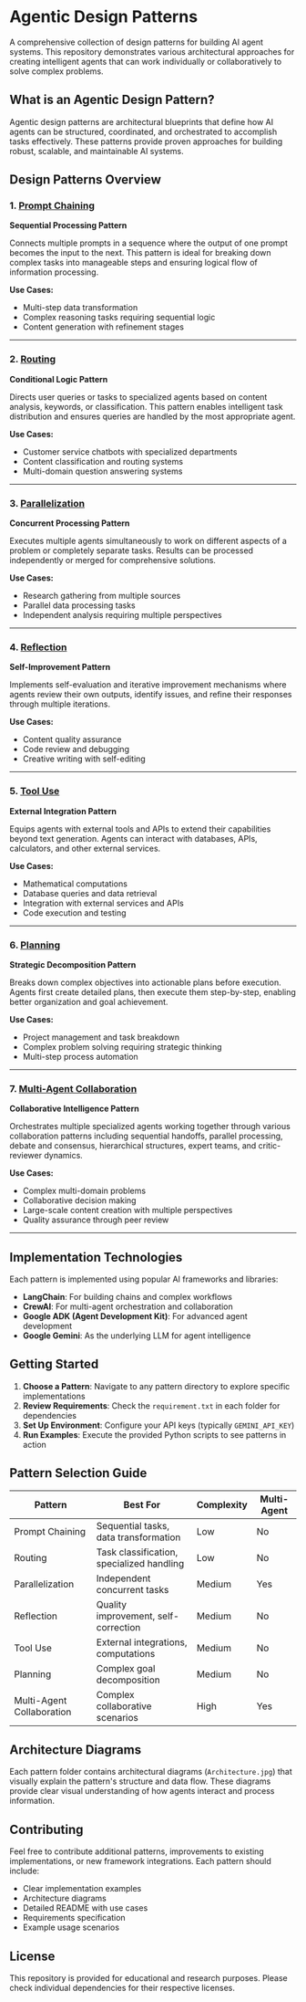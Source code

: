 # Agentic Design Patterns

A comprehensive collection of design patterns for building AI agent systems. This repository demonstrates various architectural approaches for creating intelligent agents that can work individually or collaboratively to solve complex problems.

## What is an Agentic Design Pattern?

Agentic design patterns are architectural blueprints that define how AI agents can be structured, coordinated, and orchestrated to accomplish tasks effectively. These patterns provide proven approaches for building robust, scalable, and maintainable AI systems.

## Design Patterns Overview

### 1. [Prompt Chaining](./01.%20prompt_chaining/)
**Sequential Processing Pattern**

Connects multiple prompts in a sequence where the output of one prompt becomes the input to the next. This pattern is ideal for breaking down complex tasks into manageable steps and ensuring logical flow of information processing.

**Use Cases:**
- Multi-step data transformation
- Complex reasoning tasks requiring sequential logic
- Content generation with refinement stages

---

### 2. [Routing](./02.%20routing/)
**Conditional Logic Pattern**

Directs user queries or tasks to specialized agents based on content analysis, keywords, or classification. This pattern enables intelligent task distribution and ensures queries are handled by the most appropriate agent.

**Use Cases:**
- Customer service chatbots with specialized departments
- Content classification and routing systems
- Multi-domain question answering systems

---

### 3. [Parallelization](./03.%20parallelization/)
**Concurrent Processing Pattern**

Executes multiple agents simultaneously to work on different aspects of a problem or completely separate tasks. Results can be processed independently or merged for comprehensive solutions.

**Use Cases:**
- Research gathering from multiple sources
- Parallel data processing tasks
- Independent analysis requiring multiple perspectives

---

### 4. [Reflection](./04.%20reflection/)
**Self-Improvement Pattern**

Implements self-evaluation and iterative improvement mechanisms where agents review their own outputs, identify issues, and refine their responses through multiple iterations.

**Use Cases:**
- Content quality assurance
- Code review and debugging
- Creative writing with self-editing

---

### 5. [Tool Use](./05.%20tool_use/)
**External Integration Pattern**

Equips agents with external tools and APIs to extend their capabilities beyond text generation. Agents can interact with databases, APIs, calculators, and other external services.

**Use Cases:**
- Mathematical computations
- Database queries and data retrieval
- Integration with external services and APIs
- Code execution and testing

---

### 6. [Planning](./06.%20planning/)
**Strategic Decomposition Pattern**

Breaks down complex objectives into actionable plans before execution. Agents first create detailed plans, then execute them step-by-step, enabling better organization and goal achievement.

**Use Cases:**
- Project management and task breakdown
- Complex problem solving requiring strategic thinking
- Multi-step process automation

---

### 7. [Multi-Agent Collaboration](./07.%20multi_agent_collaboration/)
**Collaborative Intelligence Pattern**

Orchestrates multiple specialized agents working together through various collaboration patterns including sequential handoffs, parallel processing, debate and consensus, hierarchical structures, expert teams, and critic-reviewer dynamics.

**Use Cases:**
- Complex multi-domain problems
- Collaborative decision making
- Large-scale content creation with multiple perspectives
- Quality assurance through peer review

---

## Implementation Technologies

Each pattern is implemented using popular AI frameworks and libraries:

- **LangChain**: For building chains and complex workflows
- **CrewAI**: For multi-agent orchestration and collaboration
- **Google ADK (Agent Development Kit)**: For advanced agent development
- **Google Gemini**: As the underlying LLM for agent intelligence

## Getting Started

1. **Choose a Pattern**: Navigate to any pattern directory to explore specific implementations
2. **Review Requirements**: Check the `requirement.txt` in each folder for dependencies
3. **Set Up Environment**: Configure your API keys (typically `GEMINI_API_KEY`)
4. **Run Examples**: Execute the provided Python scripts to see patterns in action

## Pattern Selection Guide

| Pattern | Best For | Complexity | Multi-Agent |
|---------|----------|------------|-------------|
| Prompt Chaining | Sequential tasks, data transformation | Low | No |
| Routing | Task classification, specialized handling | Low | No |
| Parallelization | Independent concurrent tasks | Medium | Yes |
| Reflection | Quality improvement, self-correction | Medium | No |
| Tool Use | External integrations, computations | Medium | No |
| Planning | Complex goal decomposition | Medium | No |
| Multi-Agent Collaboration | Complex collaborative scenarios | High | Yes |

## Architecture Diagrams

Each pattern folder contains architectural diagrams (`Architecture.jpg`) that visually explain the pattern's structure and data flow. These diagrams provide clear visual understanding of how agents interact and process information.

## Contributing

Feel free to contribute additional patterns, improvements to existing implementations, or new framework integrations. Each pattern should include:

- Clear implementation examples
- Architecture diagrams
- Detailed README with use cases
- Requirements specification
- Example usage scenarios

## License

This repository is provided for educational and research purposes. Please check individual dependencies for their respective licenses.